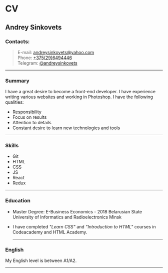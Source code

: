 # CV

## Andrey Sinkovets

### Contacts:

> E-mail: [andreysinkovets@yahoo.com](andreysinkovets@yahoo.com)  
> Phone: [+375(29)6494446](tel:+375296494446)  
> Telegram: [@andreysinkovets](https://t.me/andreysinkovets)

---

### Summary

I have a great desire to become a front-end developer. I have experience writing various websites and working in Photoshop.
I have the following qualities:

- Responsibility
- Focus on results
- Attention to details
- Constant desire to learn new technologies and tools

---

### Skills

- Git
- HTML
- CSS
- JS
- React
- Redux

---

### Education

- Master Degree: E-Business Economics - 2018 Belarusian State University of Informatics and Radioelectronics Minsk
- I have completed _"Learn CSS"_ and _"Introduction to HTML"_ courses in Codeacademy and HTML Academy.

  ***

### English

My English level is between A1/A2.

---
